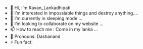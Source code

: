 - 👋 Hi, I’m Ravan_Lankadhipati
- 👀 I’m interested in impossiable things and destroy anything....
- 🌱 I’m currently in sleeping mode ...
- 💞️ I’m looking to collaborate on my website ...
- 📫 How to reach me : Come in my lanka  ...
- 👿 Pronouns: Dashanand
- ⚡ Fun fact: 

<!---
ravanlankadhipati/ravanlankadhipati is a ✨ special ✨ repository because its `README.md` (this file) appears on your GitHub profile.
You can click the Preview link to take a look at your changes.
--->
